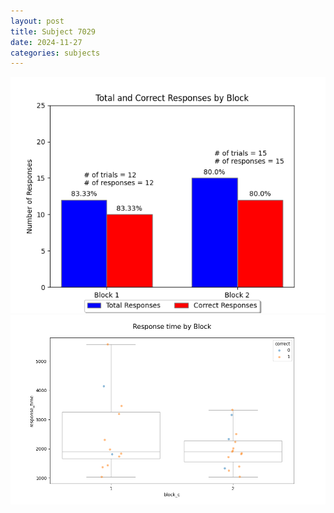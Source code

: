 ```yaml
---
layout: post
title: Subject 7029
date: 2024-11-27
categories: subjects
---
```


![](data/7029/run-12/7029_ATS_responses.png)
![](data/7029/run-12/7029_ATS_rt.png)
